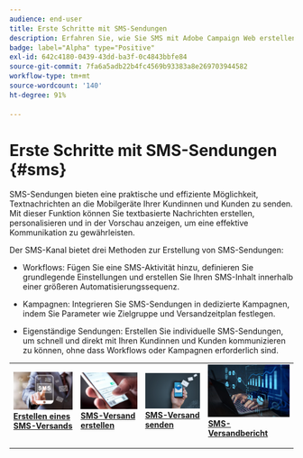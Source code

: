 ```yaml
---
audience: end-user
title: Erste Schritte mit SMS-Sendungen
description: Erfahren Sie, wie Sie SMS mit Adobe Campaign Web erstellen und senden
badge: label="Alpha" type="Positive"
exl-id: 642c4180-0439-43dd-ba3f-0c4843bbfe84
source-git-commit: 7fa6a5adb22b4fc4569b93383a8e269703944582
workflow-type: tm+mt
source-wordcount: '140'
ht-degree: 91%

---
```


# Erste Schritte mit SMS-Sendungen {#sms}

SMS-Sendungen bieten eine praktische und effiziente Möglichkeit, Textnachrichten an die Mobilgeräte Ihrer Kundinnen und Kunden zu senden. Mit dieser Funktion können Sie textbasierte Nachrichten erstellen, personalisieren und in der Vorschau anzeigen, um eine effektive Kommunikation zu gewährleisten.

Der SMS-Kanal bietet drei Methoden zur Erstellung von SMS-Sendungen:

* Workflows: Fügen Sie eine SMS-Aktivität hinzu, definieren Sie grundlegende Einstellungen und erstellen Sie Ihren SMS-Inhalt innerhalb einer größeren Automatisierungssequenz.

* Kampagnen: Integrieren Sie SMS-Sendungen in dedizierte Kampagnen, indem Sie Parameter wie Zielgruppe und Versandzeitplan festlegen.

* Eigenständige Sendungen: Erstellen Sie individuelle SMS-Sendungen, um schnell und direkt mit Ihren Kundinnen und Kunden kommunizieren zu können, ohne dass Workflows oder Kampagnen erforderlich sind.

<table style="table-layout:fixed"><tr style="border: 0;">
<td>
<a href="create-sms.md">
<img alt="Lead" src="assets/do-not-localize/create_sms.png">
</a>
<div><a href="create-sms.md"><strong>Erstellen eines SMS-Versands</strong>
</div>
<p>
</td>
<td>
<a href="content-sms.md">
<img alt="Gelegentlich" src="assets/do-not-localize/design_sms.png">
</a>
<div>
<a href="content-sms.md"><strong>SMS-Versand erstellen<strong></strong></a>
</div>
<p></td>
<td>
<a href="send-sms.md">
<img alt="Validierung" src="assets/do-not-localize/send_sms.png">
</a>
<div>
<a href="send-sms.md"><strong>SMS-Versand senden</strong></a>
</div>
<p>
</td>
<td>
<a href="send-sms.md">
<img alt="Validierung" src="assets/do-not-localize/report_sms.jpeg">
</a>
<div>
<a href="send-sms.md"><strong>SMS-Versandbericht</strong></a>
</div>
<p>
</td>
</tr></table>
